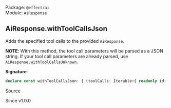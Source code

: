 Package: `@effect/ai`<br />
Module: `AiResponse`<br />

## AiResponse.withToolCallsJson

Adds the specified tool calls to the provided `AiResponse`.

**NOTE**: With this method, the tool call parameters will be parsed as a
JSON string. If your tool call parameters are already parsed, use
`AiResponse.withToolCallsUnknown`.

**Signature**

```ts
declare const withToolCallsJson: { (toolCalls: Iterable<{ readonly id: string; readonly name: string; readonly params: string; }>): (self: AiResponse) => Effect.Effect<AiResponse, AiError>; (self: AiResponse, toolCalls: Iterable<{ readonly id: string; readonly name: string; readonly params: string; }>): Effect.Effect<AiResponse, AiError>; }
```

[Source](https://github.com/Effect-TS/effect/tree/main/packages/ai/ai/src/AiResponse.ts#L863)

Since v1.0.0